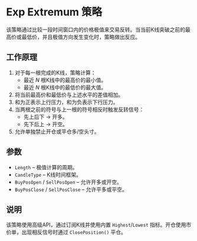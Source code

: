 # Exp Extremum 策略

该策略通过比较一段时间窗口内的价格极值来交易反转。当当前K线突破之前的最高价或最低价，并且极值方向发生变化时，策略做出反应。

## 工作原理

1. 对于每一根完成的K线，策略计算：
   - 最近 *N* 根K线中的最高价的最小值。
   - 最近 *N* 根K线中的最低价的最大值。
2. 将当前最高价和最低价与上述水平的差值相加。
3. 和为正表示上行压力，和为负表示下行压力。
4. 当两根之前的符号与上一根的符号相反时触发反转信号：
   - 先上后下 → 开多。
   - 先下后上 → 开空。
5. 允许单独禁止开仓或平仓多/空头寸。

## 参数

- `Length` – 极值计算的周期。
- `CandleType` – K线时间框架。
- `BuyPosOpen` / `SellPosOpen` – 允许开多或开空。
- `BuyPosClose` / `SellPosClose` – 允许平多或平空。

## 说明

该策略使用高级API，通过订阅K线并使用内置 `Highest`/`Lowest` 指标。开仓使用市价单，出现相反信号时通过 `ClosePosition()` 平仓。
